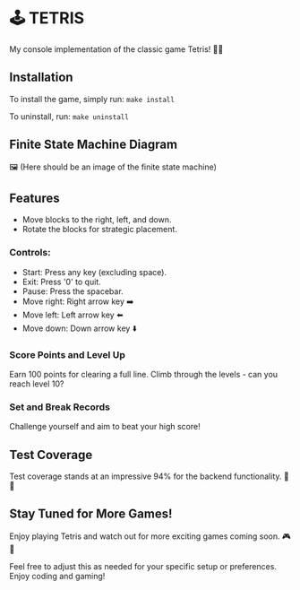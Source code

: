 # 🕹️ TETRIS

My console implementation of the classic game Tetris! 🧱💥

## Installation

To install the game, simply run: `make install`

To uninstall, run: `make uninstall`

## Finite State Machine Diagram

🖼️ (Here should be an image of the finite state machine)

## Features

- Move blocks to the right, left, and down.
- Rotate the blocks for strategic placement.

### Controls:

- Start: Press any key (excluding space).
- Exit: Press '0' to quit.
- Pause: Press the spacebar.
- Move right: Right arrow key ➡️
- Move left: Left arrow key ⬅️
- Move down: Down arrow key ⬇️

### Score Points and Level Up

Earn 100 points for clearing a full line.
Climb through the levels - can you reach level 10?

### Set and Break Records

Challenge yourself and aim to beat your high score!

## Test Coverage

Test coverage stands at an impressive 94% for the backend functionality. 🧪✨

## Stay Tuned for More Games!

Enjoy playing Tetris and watch out for more exciting games coming soon. 🎮🚀

Feel free to adjust this as needed for your specific setup or preferences. Enjoy coding and gaming!
